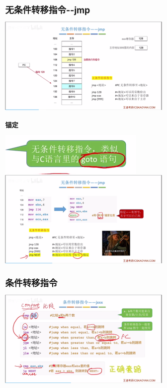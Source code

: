 


# 无条件转移指令--jmp
![输入图片说明](/imgs/2025-08-14/h8jGgzdJlGNhWQsL.png)

## 锚定
![输入图片说明](/imgs/2025-08-14/P1BNW5mI2W6yWMVe.png)
![输入图片说明](/imgs/2025-08-14/5yCANl5KgVcZ5wti.png)

# 条件转移指令
![输入图片说明](/imgs/2025-08-14/oMhticq0o3ZqK4ED.png)
<!--stackedit_data:
eyJoaXN0b3J5IjpbLTYxMjI1NDU5OCwyMDQwMjk3NjIyLDQ0MD
kwNTYxOV19
-->